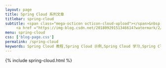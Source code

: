 ```yaml
---
layout: page
title: Spring Cloud 系列文章
titlebar: spring-cloud
subtitle: <span class="mega-octicon octicon-cloud-upload"></span>&nbsp;&nbsp;
     <a href ="https://img-blog.csdn.net/20180929151346614?watermark/2/text/aHR0cHM6Ly9ibG9nLmNzZG4ubmV0L1RoaW5raW5nY2Fv/font/5a6L5L2T/fontsize/400/fill/I0JBQkFCMA==/dissolve/70">关注公众号：<font color="#00FF00">Thinking曹</font></a>回复“springcloud”进群交流
menu: spring-cloud
css: ['blog-page.css']
permalink: /spring-cloud
keywords: Spring Cloud 教程,Spring Cloud 示例,Spring Cloud 学习,Spring Cloud 资源,Spring Cloud
---
```

{% include spring-cloud.html %}

